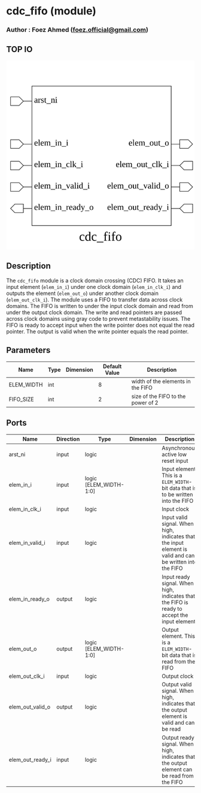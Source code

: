 # cdc_fifo (module)

### Author : Foez Ahmed (foez.official@gmail.com)

## TOP IO
<img src="./cdc_fifo_top.svg">

## Description

The `cdc_fifo` module is a clock domain crossing (CDC) FIFO. It takes an input element (`elem_in_i`)
under one clock domain (`elem_in_clk_i`) and outputs the element (`elem_out_o`) under another clock
domain (`elem_out_clk_i`).
The module uses a FIFO to transfer data across clock domains. The FIFO is written to under the input
clock domain and read from under the output clock domain. The write and read pointers are passed
across clock domains using gray code to prevent metastability issues. The FIFO is ready to accept
input when the write pointer does not equal the read pointer. The output is valid when the write
pointer equals the read pointer.

## Parameters
|Name|Type|Dimension|Default Value|Description|
|-|-|-|-|-|
|ELEM_WIDTH|int||8|width of the elements in the FIFO|
|FIFO_SIZE|int||2|size of the FIFO to the power of 2|

## Ports
|Name|Direction|Type|Dimension|Description|
|-|-|-|-|-|
|arst_ni|input|logic|| Asynchronous active low reset input|
|elem_in_i|input|logic [ELEM_WIDTH-1:0]|| Input element. This is a `ELEM_WIDTH`-bit data that is to be written into the FIFO|
|elem_in_clk_i|input|logic|| Input clock|
|elem_in_valid_i|input|logic|| Input valid signal. When high, indicates that the input element is valid and can be written into the FIFO|
|elem_in_ready_o|output|logic|| Input ready signal. When high, indicates that the FIFO is ready to accept the input element|
|elem_out_o|output|logic [ELEM_WIDTH-1:0]|| Output element. This is a `ELEM_WIDTH`-bit data that is read from the FIFO|
|elem_out_clk_i|input|logic|| Output clock|
|elem_out_valid_o|output|logic|| Output valid signal. When high, indicates that the output element is valid and can be read|
|elem_out_ready_i|input|logic|| Output ready signal. When high, indicates that the output element can be read from the FIFO|
